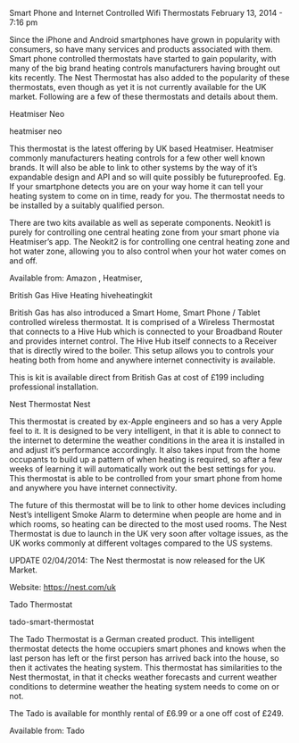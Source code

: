 Smart Phone and Internet Controlled Wifi Thermostats
February 13, 2014 - 7:16 pm
 
Since the iPhone and Android smartphones have grown in popularity with consumers, so have many services and products associated with them. Smart phone controlled thermostats have started to gain popularity, with many of the big brand heating controls manufacturers having brought out kits recently. The Nest Thermostat has also added to the popularity of these thermostats, even though as yet it is not currently available for the UK market.  Following are a few of these thermostats and details about them.

 
Heatmiser Neo
 

heatmiser neo


This thermostat is the latest offering by UK based Heatmiser. Heatmiser commonly manufacturers heating controls for a few other well known brands. It will also be able to link to other systems by the way of it’s expandable design and API and so will quite possibly be futureproofed. Eg. If  your smartphone detects you are on your way home it can tell your heating system to come on  in time, ready for you. The thermostat needs to be  installed by a suitably qualified person.

There are two kits available as well as seperate components. Neokit1 is purely for controlling one central heating zone from your smart phone via Heatmiser’s app. The Neokit2 is for controlling one central heating zone and hot water zone, allowing you to also control when your hot water comes on and off.

Available from:  Amazon , Heatmiser,

 

British Gas Hive Heating
hiveheatingkit

 

British Gas has also introduced a Smart Home, Smart Phone / Tablet controlled wireless thermostat. It is comprised of a Wireless Thermostat that connects to a Hive Hub which is connected to your Broadband Router and provides internet control. The Hive Hub itself connects to a Receiver that is directly wired to the boiler. This setup allows you to controls your heating both from home and anywhere internet connectivity is available.

This is kit is available direct from British Gas at cost of £199 including professional installation.


Nest Thermostat
Nest


This thermostat is created by ex-Apple engineers and so has a very Apple feel to it. It is designed to be very intelligent, in that it is able to connect to the internet to determine the weather conditions in the area it is installed in and adjust it’s performance accordingly. It also takes input from the home occupants to build up a pattern of when heating is required, so after a  few weeks of learning it will automatically work out the best settings for you. This thermostat is able to be controlled from your smart phone from home and anywhere you have internet connectivity.

The future of this thermostat will be to link to other home devices including Nest’s intelligent Smoke Alarm to determine when people are home and in which rooms, so heating can be directed to the most used rooms. The Nest Thermostat is due to launch in the UK very soon after voltage issues, as the UK works commonly at different voltages compared to the US systems.

UPDATE 02/04/2014:  The Nest thermostat is now released for the UK Market.

Website: https://nest.com/uk


 Tado Thermostat
 

tado-smart-thermostat


The Tado Thermostat is a German created product.  This intelligent thermostat detects the home occupiers smart phones and knows when the last person has left or the first person has arrived back into the house, so then it activates the heating system. This thermostat has similarities to the Nest thermostat, in that it checks weather forecasts and current weather conditions to determine weather the heating system needs to come on or not.

The Tado is available for monthly rental of £6.99 or a one off cost of £249.

Available from: Tado